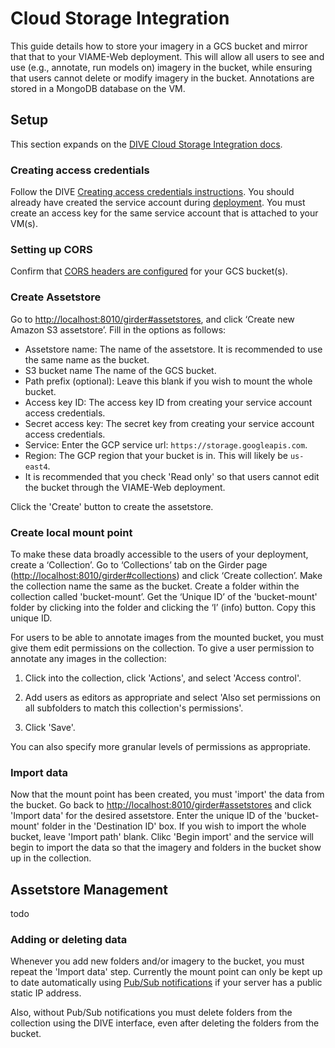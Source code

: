 # Cloud Storage Integration

This guide details how to store your imagery in a GCS bucket and mirror that that to your VIAME-Web deployment. This will allow all users to see and use (e.g., annotate, run models on) imagery in the bucket, while ensuring that users cannot delete or modify imagery in the bucket. Annotations are stored in a MongoDB database on the VM.

## Setup

This section expands on the [DIVE Cloud Storage Integration docs](https://kitware.github.io/dive/Deployment-Storage).

### Creating access credentials

Follow the DIVE [Creating access credentials instructions](https://kitware.github.io/dive/Deployment-Storage/#creating-access-credentials). You should already have created the service account during [deployment](deployment-general.md#create-gcp-resources). You must create an access key for the same service account that is attached to your VM(s).

### Setting up CORS

Confirm that [CORS headers are configured](https://kitware.github.io/dive/Deployment-Storage/#setting-up-cors) for your GCS bucket(s).

### Create Assetstore

Go to <http://localhost:8010/girder#assetstores>, and click ‘Create new Amazon S3 assetstore’. Fill in the options as follows:

* Assetstore name: The name of the assetstore. It is recommended to use the same name as the bucket.
* S3 bucket name The name of the GCS bucket.
* Path prefix (optional): Leave this blank if you wish to mount the whole bucket.
* Access key ID: The access key ID from creating your service account access credentials.
* Secret access key: The secret key from creating your service account access credentials.
* Service: Enter the GCP service url: `https://storage.googleapis.com`.
* Region: The GCP region that your bucket is in. This will likely be `us-east4`.
* It is recommended that you check 'Read only' so that users cannot edit the bucket through the VIAME-Web deployment.

Click the 'Create' button to create the assetstore.

### Create local mount point

To make these data broadly accessible to the users of your deployment, create a ‘Collection’. Go to ‘Collections’ tab on the Girder page (<http://localhost:8010/girder#collections>) and click ‘Create collection’. Make the collection name the same as the bucket. Create a folder within the collection called 'bucket-mount’. Get the ‘Unique ID’ of the 'bucket-mount' folder by clicking into the folder and clicking the ‘I’ (info) button. Copy this unique ID.

For users to be able to annotate images from the mounted bucket, you must give them edit permissions on the collection. To give a user permission to annotate any images in the collection: 

1) Click into the collection, click 'Actions', and select 'Access control'. 

2) Add users as editors as appropriate and select 'Also set permissions on all subfolders to match this collection's permissions'. 

3) Click 'Save'.

You can also specify more granular levels of permissions as appropriate.

### Import data

Now that the mount point has been created, you must 'import' the data from the bucket. Go back to <http://localhost:8010/girder#assetstores> and click 'Import data' for the desired assetstore. Enter the unique ID of the 'bucket-mount' folder in the 'Destination ID' box. If you wish to import the whole bucket, leave 'Import path' blank. Clikc 'Begin import' and the service will begin to import the data so that the imagery and folders in the bucket show up in the collection.

## Assetstore Management

todo

### Adding or deleting data

Whenever you add new folders and/or imagery to the bucket, you must repeat the 'Import data' step. Currently the mount point can only be kept up to date automatically using [Pub/Sub notifications](https://kitware.github.io/dive/Deployment-Storage/#pubsub-notifications) if your server has a public static IP address.

Also, without Pub/Sub notifications you must delete folders from the collection using the DIVE interface, even after deleting the folders from the bucket. 
